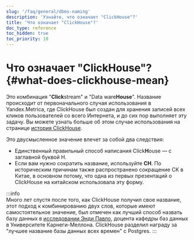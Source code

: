 ```yaml
---
slug: '/faq/general/dbms-naming'
description: 'Узнайте, что означает "ClickHouse"?'
title: 'Что означает "ClickHouse"?'
doc_type: reference
toc_hidden: true
toc_priority: 10
---
```

# Что означает "ClickHouse"? {#what-does-clickhouse-mean}

Это комбинация "**Click**stream" и "Data ware**House**". Название происходит от первоначального случая использования в Yandex.Metrica, где ClickHouse был создан для хранения записей всех кликов пользователей со всего Интернета, и до сих пор выполняет эту задачу. Вы можете узнать больше об этом случае использования на странице [история ClickHouse](../../about-us/history.md).

Это двусмысленное значение влечет за собой два следствия:

- Единственный правильный способ написания Click**H**ouse — с заглавной буквой H.
- Если вам нужно сократить название, используйте **CH**. По историческим причинам также распространено сокращение CK в Китае, в основном потому, что одна из первых презентаций о ClickHouse на китайском использовала эту форму.

:::info    
Много лет спустя после того, как ClickHouse получил свое название, этот подход к комбинированию двух слов, которые имеют самостоятельное значение, был отмечен как лучший способ назвать базу данных в [исследовании Энди Павло](https://www.cs.cmu.edu/~pavlo/blog/2020/03/on-naming-a-database-management-system.html), доцента кафедры баз данных в Университете Карнеги-Меллона. ClickHouse разделил награду за "лучшее название базы данных всех времен" с Postgres.
:::